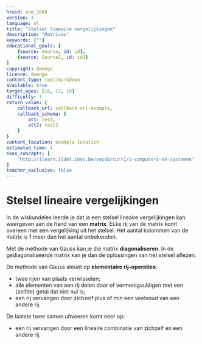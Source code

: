 ```yaml
---
hruid: anm_1600
version: 3
language: nl
title: "Stelsel lineaire vergelijkingen"
description: "Matrices"
keywords: [""]
educational_goals: [
    {source: Source, id: id}, 
    {source: Source2, id: id2}
]
copyright: dwengo
licence: dwengo
content_type: text/markdown
available: true
target_ages: [16, 17, 18]
difficulty: 3
return_value: {
    callback_url: callback-url-example,
    callback_schema: {
        att: test,
        att2: test2
    }
}
content_location: example-location
estimated_time: 1
skos_concepts: [
    'http://ilearn.ilabt.imec.be/vocab/curr1/s-computers-en-systemen'
]
teacher_exclusive: false
---
```


# Stelsel lineaire vergelijkingen

In de wiskundeles leerde je dat je een stelsel lineaire vergelijkingen kan weergeven aan de hand van een **matrix**. ELke rij van de matrix komt overeen met een vergelijking uit het stelsel. Het aantal kolommen van de matrix is 1 meer dan het aantal onbekenden. 

Met de methode van Gauss kan je die matrix **diagonaliseren**. In de gediagonaliseerde matrix kan je dan de oplossingen van het stelsel aflezen.

De methode van Gauss steunt op **elementaire rij-operaties**:<br>
- twee rijen van plaats verwisselen;
- alle elementen van een rij delen door of vermenigvuldigen met een (zelfde) getal dat niet nul is;
- een rij vervangen door zichzelf plus of min een veelvoud van een andere rij.

De laatste twee samen uitvoeren komt neer op:<br>
- een rij vervangen door een lineaire combinatie van zichzelf en een andere rij.



